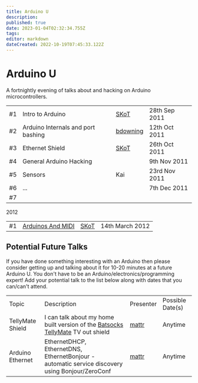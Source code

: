 ```yaml
---
title: Arduino U
description: 
published: true
date: 2023-01-04T02:32:34.755Z
tags: 
editor: markdown
dateCreated: 2022-10-19T07:45:33.122Z
---
```


# Arduino U

A fortnightly evening of talks about and hacking on Arduino microcontrollers.

|     |                                    |                            |               |
|-----|------------------------------------|----------------------------|---------------|
| \#1 | Intro to Arduino                   | [SKoT](/User/SKoT)         | 28th Sep 2011 |
| \#2 | Arduino Internals and port bashing | [bdowning](/User/bdowning) | 12th Oct 2011 |
| \#3 | Ethernet Shield                    | [SKoT](/User/SKoT)         | 26th Oct 2011 |
| \#4 | General Arduino Hacking            |                            | 9th Nov 2011  |
| \#5 | Sensors                            | Kai                        | 23rd Nov 2011 |
| \#6 | ...                                |                            | 7th Dec 2011  |
| \#7 |                                    |                            |               |

2012

|     |                                                   |                    |                 |
|-----|---------------------------------------------------|--------------------|-----------------|
| \#1 | [Arduinos And MIDI](/workshops/arduinos_and_midi) | [SKoT](/User/SKoT) | 14th March 2012 |

## Potential Future Talks

If you have done something interesting with an Arduino then please consider getting up and talking about it for 10-20 minutes at a future Arduino U. You don't have to be an Arduino/electronics/programming expert! Add your potential talk to the list below along with dates that you can/can't attend.

|                  |                                                                                                                                                     |                      |                  |
|------------------|-----------------------------------------------------------------------------------------------------------------------------------------------------|----------------------|------------------|
| Topic            | Description                                                                                                                                         | Presenter            | Possible Date(s) |
| TellyMate Shield | I can talk about my home built version of the [Batsocks TellyMate](http://www.batsocks.co.uk/products/Shields/TellyMate%20Shield.htm) TV out shield | [mattr](/User/mattr) | Anytime          |
| Arduino Ethernet | EthernetDHCP, EthernetDNS, EthernetBonjour - automatic service discovery using Bonjour/ZeroConf                                                     | [mattr](/User/mattr) | Anytime          |
